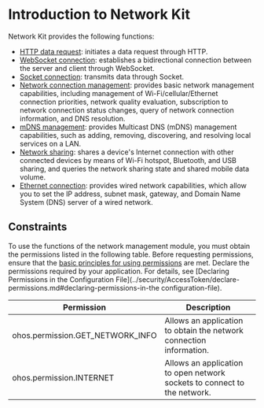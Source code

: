 # Introduction to Network Kit

Network Kit provides the following functions:

- [HTTP data request](http-request.md): initiates a data request through HTTP.
- [WebSocket connection](websocket-connection.md): establishes a bidirectional connection between the server and client through WebSocket.
- [Socket connection](socket-connection.md): transmits data through Socket.
- [Network connection management](net-connection-manager.md): provides basic network management capabilities, including management of Wi-Fi/cellular/Ethernet connection priorities, network quality evaluation, subscription to network connection status changes, query of network connection information, and DNS resolution.
- [mDNS management](net-mdns.md): provides Multicast DNS (mDNS) management capabilities, such as adding, removing, discovering, and resolving local services on a LAN.<!--Del-->
- [Network sharing](net-sharing.md): shares a device's Internet connection with other connected devices by means of Wi-Fi hotspot, Bluetooth, and USB sharing, and queries the network sharing state and shared mobile data volume.
- [Ethernet connection](net-ethernet.md): provides wired network capabilities, which allow you to set the IP address, subnet mask, gateway, and Domain Name System (DNS) server of a wired network.
<!--DelEnd-->

<!--RP1-->
<!--RP1End-->

## Constraints

To use the functions of the network management module, you must obtain the permissions listed in the following table.
Before requesting permissions, ensure that the [basic principles for using permissions](../security/AccessToken/app-permission-mgmt-overview.md#basic-principles-for-using-permissions) are met. Declare the permissions required by your application. For details, see [Declaring Permissions in the Configuration File](../security/AccessToken/declare-permissions.md#declaring-permissions-in-the configuration-file).

| Permission                          | Description                                  |
| -------------------------------- | -------------------------------------- |
| ohos.permission.GET_NETWORK_INFO | Allows an application to obtain the network connection information.                    |
| ohos.permission.INTERNET         | Allows an application to open network sockets to connect to the network.|
